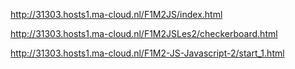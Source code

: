 http://31303.hosts1.ma-cloud.nl/F1M2JS/index.html

http://31303.hosts1.ma-cloud.nl/F1M2JSLes2/checkerboard.html

http://31303.hosts1.ma-cloud.nl/F1M2-JS-Javascript-2/start_1.html